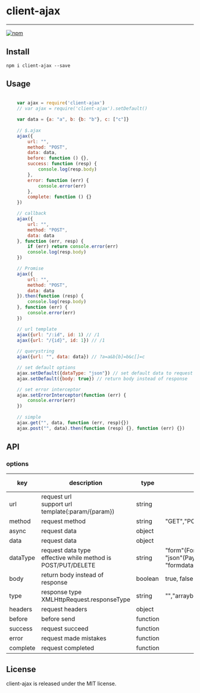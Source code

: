 # client-ajax
---
[![npm][npm-image]][npm-url]

[npm-image]: https://img.shields.io/npm/v/client-ajax.svg?style=flat
[npm-url]: https://npmjs.org/package/client-ajax

## Install

```
npm i client-ajax --save
```


## Usage

```js
	
	var ajax = require('client-ajax') 
	// var ajax = require('client-ajax').setDefault()

	var data = {a: "a", b: {b: "b"}, c: ["c"]}
	
	// $.ajax
	ajax({
		url: "",
		method: "POST",
	 	data: data,
	 	before: function () {},
	 	success: function (resp) {
	 		console.log(resp.body)
	 	},
	 	error: function (err) {
	 		console.error(err)
	 	},
	 	complete: function () {}
	})

	// callback
	ajax({
		url: "",
		method: "POST",
		data: data
	}, function (err, resp) {
		if (err) return console.error(err)
	 	console.log(resp.body)
	})

	// Promise
	ajax({
		url: "",
		method: "POST",
		data: data
	}).then(function (resp) {
		console.log(resp.body)
	}, function (err) {
		console.error(err)
	})

	// url template
	ajax({url: "/:id", id: 1) // /1
	ajax({url: "/{id}", id: 1}) // /1
	
	// querystring
	ajax({url: "", data: data}) // ?a=a&b[b]=b&c[]=c

	// set default options
	ajax.setDefault({dataType: "json"}) // set default data to request payload
	ajax.setDefault({body: true}) // return body instead of response

	// set error interceptor
	ajax.setErrorInterceptor(function (err) {
		console.error(err)
	})
	
	// simple
	ajax.get("", data, function (err, resp){})
	ajax.post("", data).then(function (resp) {}, function (err) {})
```

## API
### options
| key | description | type | optional values | default value |
|-----|------|-----|-------|-------|
| url | request url<br/>support url template(:param/{param}) | string | | "" |
| method | request method | string | "GET","POST","PUT","HEAD","DELETE","PATCH" | "GET" |
| async | request data | object | | {} |
| data | request data | object | | {} |
| dataType | request data type<br/>effective while method is POST/PUT/DELETE | string | "form"(Form)<br/>"json"(Payload)<br/>"formdata"(FormData) | "form" |
| body | return body instead of response | boolean | true, false | false |
| type | response type<br/>XMLHttpRequest.responseType | string | "","arraybuffer","blob","document","json","text" |  |
| headers | request headers | object | | {} |
| before | before send | function | | noop |
| success | request succeed | function |  | noop |
| error | request made mistakes | function |  | noop |
| complete | request completed | function |  | noop |

## License

client-ajax is released under the MIT license.
